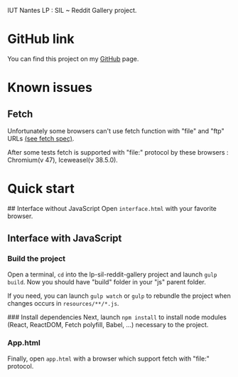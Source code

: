 IUT Nantes LP : SIL ~ Reddit Gallery project.

# GitHub link
You can find this project on my [GitHub](https://github.com/theredfish/lp-sil-reddit-gallery) page.

# Known issues
## Fetch
Unfortunately some browsers can't use fetch function with "file" and "ftp" URLs [(see fetch spec)](https://fetch.spec.whatwg.org/#basic-fetch).

After some tests fetch is supported with "file:" protocol by these browsers : Chromium(v 47), Iceweasel(v 38.5.0).

# Quick start
## Interface without JavaScript
Open `interface.html` with your favorite browser.

## Interface with JavaScript
### Build the project
Open a terminal, `cd` into the lp-sil-reddit-gallery project and launch
`gulp build`. Now you should have "build" folder in your "js" parent folder.

If you need, you can launch `gulp watch` or `gulp` to rebundle the project when changes occurs in `resources/**/*.js`. 

### Install dependencies
Next, launch `npm install` to install node modules (React, ReactDOM, Fetch polyfill, Babel, ...) necessary to the project.

### App.html
Finally, open `app.html` with a browser which support fetch with
"file:" protocol.
